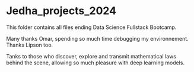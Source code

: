 # Jedha_projects_2024
This folder contains all files ending Data Science Fullstack Bootcamp.

Many thanks Omar, spending so much time debugging my environnement.
Thanks Lipson too.

Tanks to those who discover, explore and transmit mathematical laws behind the scene, allowing so much pleasure with deep learning models.

